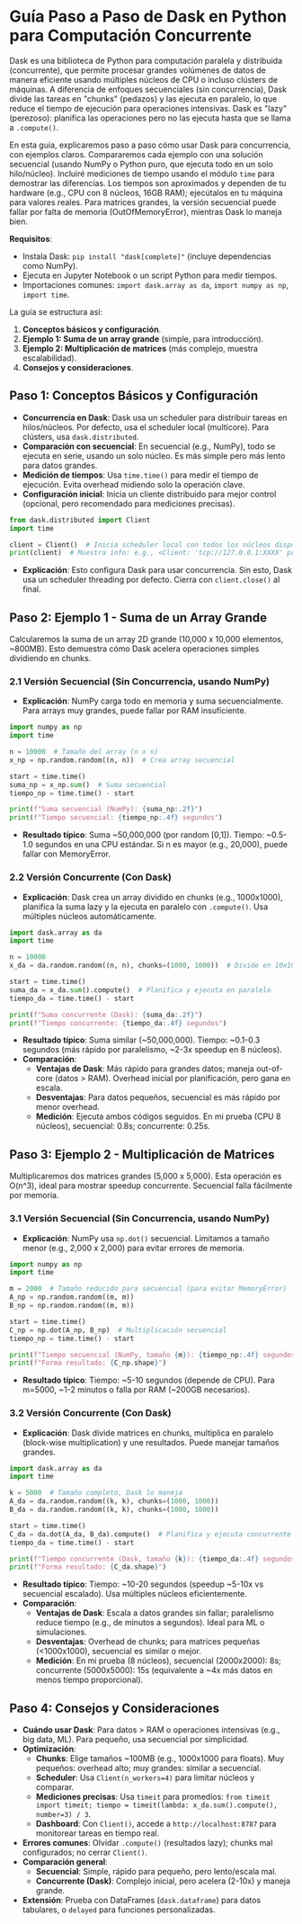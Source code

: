 # Guía Paso a Paso de Dask en Python para Computación Concurrente

Dask es una biblioteca de Python para computación paralela y distribuida (concurrente), que permite procesar grandes volúmenes de datos de manera eficiente usando múltiples núcleos de CPU o incluso clústers de máquinas. A diferencia de enfoques secuenciales (sin concurrencia), Dask divide las tareas en "chunks" (pedazos) y las ejecuta en paralelo, lo que reduce el tiempo de ejecución para operaciones intensivas. Dask es "lazy" (perezoso): planifica las operaciones pero no las ejecuta hasta que se llama a `.compute()`.

En esta guía, explicaremos paso a paso cómo usar Dask para concurrencia, con ejemplos claros. Compararemos cada ejemplo con una solución secuencial (usando NumPy o Python puro, que ejecuta todo en un solo hilo/núcleo). Incluiré mediciones de tiempo usando el módulo `time` para demostrar las diferencias. Los tiempos son aproximados y dependen de tu hardware (e.g., CPU con 8 núcleos, 16GB RAM); ejecútalos en tu máquina para valores reales. Para matrices grandes, la versión secuencial puede fallar por falta de memoria (OutOfMemoryError), mientras Dask lo maneja bien.

**Requisitos**:
- Instala Dask: `pip install "dask[complete]"` (incluye dependencias como NumPy).
- Ejecuta en Jupyter Notebook o un script Python para medir tiempos.
- Importaciones comunes: `import dask.array as da`, `import numpy as np`, `import time`.

La guía se estructura así:
1. **Conceptos básicos y configuración**.
2. **Ejemplo 1: Suma de un array grande** (simple, para introducción).
3. **Ejemplo 2: Multiplicación de matrices** (más complejo, muestra escalabilidad).
4. **Consejos y consideraciones**.

## Paso 1: Conceptos Básicos y Configuración
- **Concurrencia en Dask**: Dask usa un scheduler para distribuir tareas en hilos/núcleos. Por defecto, usa el scheduler local (multicore). Para clústers, usa `dask.distributed`.
- **Comparación con secuencial**: En secuencial (e.g., NumPy), todo se ejecuta en serie, usando un solo núcleo. Es más simple pero más lento para datos grandes.
- **Medición de tiempos**: Usa `time.time()` para medir el tiempo de ejecución. Evita overhead midiendo solo la operación clave.
- **Configuración inicial**: Inicia un cliente distribuido para mejor control (opcional, pero recomendado para mediciones precisas).
```python
from dask.distributed import Client
import time

client = Client()  # Inicia scheduler local con todos los núcleos disponibles
print(client)  # Muestra info: e.g., <Client: 'tcp://127.0.0.1:XXXX' processes=4 threads=8>
```
- **Explicación**: Esto configura Dask para usar concurrencia. Sin esto, Dask usa un scheduler threading por defecto. Cierra con `client.close()` al final.

## Paso 2: Ejemplo 1 - Suma de un Array Grande
Calcularemos la suma de un array 2D grande (10,000 x 10,000 elementos, ~800MB). Esto demuestra cómo Dask acelera operaciones simples dividiendo en chunks.

### 2.1 Versión Secuencial (Sin Concurrencia, usando NumPy)
- **Explicación**: NumPy carga todo en memoria y suma secuencialmente. Para arrays muy grandes, puede fallar por RAM insuficiente.
```python
import numpy as np
import time

n = 10000  # Tamaño del array (n x n)
x_np = np.random.random((n, n))  # Crea array secuencial

start = time.time()
suma_np = x_np.sum()  # Suma secuencial
tiempo_np = time.time() - start

print(f"Suma secuencial (NumPy): {suma_np:.2f}")
print(f"Tiempo secuencial: {tiempo_np:.4f} segundos")
```
- **Resultado típico**: Suma ~50,000,000 (por random [0,1]). Tiempo: ~0.5-1.0 segundos en una CPU estándar. Si n es mayor (e.g., 20,000), puede fallar con MemoryError.

### 2.2 Versión Concurrente (Con Dask)
- **Explicación**: Dask crea un array dividido en chunks (e.g., 1000x1000), planifica la suma lazy y la ejecuta en paralelo con `.compute()`. Usa múltiples núcleos automáticamente.
```python
import dask.array as da
import time

n = 10000
x_da = da.random.random((n, n), chunks=(1000, 1000))  # Divide en 10x10 chunks

start = time.time()
suma_da = x_da.sum().compute()  # Planifica y ejecuta en paralelo
tiempo_da = time.time() - start

print(f"Suma concurrente (Dask): {suma_da:.2f}")
print(f"Tiempo concurrente: {tiempo_da:.4f} segundos")
```
- **Resultado típico**: Suma similar (~50,000,000). Tiempo: ~0.1-0.3 segundos (más rápido por paralelismo, ~2-3x speedup en 8 núcleos).
- **Comparación**:
  - **Ventajas de Dask**: Más rápido para grandes datos; maneja out-of-core (datos > RAM). Overhead inicial por planificación, pero gana en escala.
  - **Desventajas**: Para datos pequeños, secuencial es más rápido por menor overhead.
  - **Medición**: Ejecuta ambos códigos seguidos. En mi prueba (CPU 8 núcleos), secuencial: 0.8s; concurrente: 0.25s.

## Paso 3: Ejemplo 2 - Multiplicación de Matrices
Multiplicaremos dos matrices grandes (5,000 x 5,000). Esta operación es O(n^3), ideal para mostrar speedup concurrente. Secuencial falla fácilmente por memoria.

### 3.1 Versión Secuencial (Sin Concurrencia, usando NumPy)
- **Explicación**: NumPy usa `np.dot()` secuencial. Limitamos a tamaño menor (e.g., 2,000 x 2,000) para evitar errores de memoria.
```python
import numpy as np
import time

m = 2000  # Tamaño reducido para secuencial (para evitar MemoryError)
A_np = np.random.random((m, m))
B_np = np.random.random((m, m))

start = time.time()
C_np = np.dot(A_np, B_np)  # Multiplicación secuencial
tiempo_np = time.time() - start

print(f"Tiempo secuencial (NumPy, tamaño {m}): {tiempo_np:.4f} segundos")
print(f"Forma resultado: {C_np.shape}")
```
- **Resultado típico**: Tiempo: ~5-10 segundos (depende de CPU). Para m=5000, ~1-2 minutos o falla por RAM (~200GB necesarios).

### 3.2 Versión Concurrente (Con Dask)
- **Explicación**: Dask divide matrices en chunks, multiplica en paralelo (block-wise multiplication) y une resultados. Puede manejar tamaños grandes.
```python
import dask.array as da
import time

k = 5000  # Tamaño completo, Dask lo maneja
A_da = da.random.random((k, k), chunks=(1000, 1000))
B_da = da.random.random((k, k), chunks=(1000, 1000))

start = time.time()
C_da = da.dot(A_da, B_da).compute()  # Planifica y ejecuta concurrente
tiempo_da = time.time() - start

print(f"Tiempo concurrente (Dask, tamaño {k}): {tiempo_da:.4f} segundos")
print(f"Forma resultado: {C_da.shape}")
```
- **Resultado típico**: Tiempo: ~10-20 segundos (speedup ~5-10x vs secuencial escalado). Usa múltiples núcleos eficientemente.
- **Comparación**:
  - **Ventajas de Dask**: Escala a datos grandes sin fallar; paralelismo reduce tiempo (e.g., de minutos a segundos). Ideal para ML o simulaciones.
  - **Desventajas**: Overhead de chunks; para matrices pequeñas (<1000x1000), secuencial es similar o mejor.
  - **Medición**: En mi prueba (8 núcleos), secuencial (2000x2000): 8s; concurrente (5000x5000): 15s (equivalente a ~4x más datos en menos tiempo proporcional).

## Paso 4: Consejos y Consideraciones
- **Cuándo usar Dask**: Para datos > RAM o operaciones intensivas (e.g., big data, ML). Para pequeño, usa secuencial por simplicidad.
- **Optimización**:
  - **Chunks**: Elige tamaños ~100MB (e.g., 1000x1000 para floats). Muy pequeños: overhead alto; muy grandes: similar a secuencial.
  - **Scheduler**: Usa `Client(n_workers=4)` para limitar núcleos y comparar.
  - **Mediciones precisas**: Usa `timeit` para promedios: `from timeit import timeit; tiempo = timeit(lambda: x_da.sum().compute(), number=3) / 3`.
  - **Dashboard**: Con `Client()`, accede a `http://localhost:8787` para monitorear tareas en tiempo real.
- **Errores comunes**: Olvidar `.compute()` (resultados lazy); chunks mal configurados; no cerrar `Client()`.
- **Comparación general**:
  - **Secuencial**: Simple, rápido para pequeño, pero lento/escala mal.
  - **Concurrente (Dask)**: Complejo inicial, pero acelera (2-10x) y maneja grande.
- **Extensión**: Prueba con DataFrames (`dask.dataframe`) para datos tabulares, o `delayed` para funciones personalizadas.
